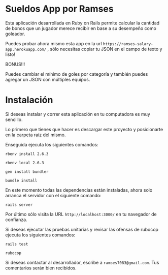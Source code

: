 # Sueldos App por Ramses

Esta aplicación desarrollada en Ruby on Rails permite calcular la cantidad de bonos que un jugador merece recibir en base a su desempeño como goleador.

Puedes probar ahora mismo esta app en la url `https://ramses-salary-app.herokuapp.com/` , sólo necesitas copiar tu JSON en el campo de texto y listo!

BONUS!!!

Puedes cambiar el mínimo de goles por categoría y también puedes agregar un JSON con múltiples equipos.

# Instalación

Si deseas instalar y correr esta aplicación en tu computadora es muy sencillo.

Lo primero que tienes que hacer es descargar este proyecto y posicionarte en la carpeta raíz del mismo.

Enseguida ejecuta los siguientes comandos:

`rbenv install 2.6.3`

`rbenv local 2.6.3`

`gem install bundler`

`bundle install`

En este momento todas las dependencias están instaladas, ahora solo arranca el servidor con el siguiente comando:

`rails server`

Por último sólo visita la URL `http://localhost:3000/` en tu navegador de confianza.

Si deseas ejecutar las pruebas unitarias y revisar las ofensas de rubocop ejecuta los siguientes comandos:

`rails test`

`rubocop`

Si deseas contactar al desarrollador, escribe a `ramses7083@gmail.com`. Tus comentarios serán bien recibidos.
